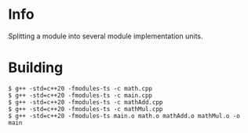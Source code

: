 # Info

Splitting a module into several module implementation units.

# Building

```shell
$ g++ -std=c++20 -fmodules-ts -c math.cpp
$ g++ -std=c++20 -fmodules-ts -c main.cpp
$ g++ -std=c++20 -fmodules-ts -c mathAdd.cpp
$ g++ -std=c++20 -fmodules-ts -c mathMul.cpp
$ g++ -std=c++20 -fmodules-ts main.o math.o mathAdd.o mathMul.o -o main
```
